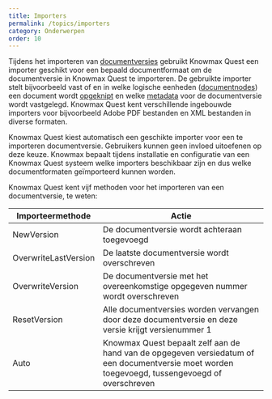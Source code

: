 ```yaml
---
title: Importers
permalink: /topics/importers
category: Onderwerpen
order: 10
---
```


Tijdens het importeren van [documentversies](/topics/document-structure) gebruikt Knowmax Quest een importer geschikt voor een bepaald documentformaat om de documentversie in Knowmax Quest te importeren. De gebruikte importer stelt bijvoorbeeld vast of en in welke logische eenheden ([documentnodes](/topics/document-structure)) een document wordt [opgeknipt](/topics/composition) en welke [metadata](/topics/metadata) voor de documentversie wordt vastgelegd. Knowmax Quest kent verschillende ingebouwde importers voor bijvoorbeeld Adobe PDF bestanden en XML bestanden in diverse formaten.

Knowmax Quest kiest automatisch een geschikte importer voor een te importeren documentversie. Gebruikers kunnen geen invloed uitoefenen op deze keuze. Knowmax bepaalt tijdens installatie en configuratie van een Knowmax Quest systeem welke importers beschikbaar zijn en dus welke documentformaten geïmporteerd kunnen worden.

Knowmax Quest kent vijf methoden voor het importeren van een documentversie, te weten:

Importeermethode | Actie
---|---
NewVersion | De documentversie wordt achteraan toegevoegd
OverwriteLastVersion | De laatste documentversie wordt overschreven
OverwriteVersion | De documentversie met het overeenkomstige opgegeven nummer wordt overschreven
ResetVersion | Alle documentversies worden vervangen door deze documentversie en deze versie krijgt versienummer 1
Auto | Knowmax Quest bepaalt zelf aan de hand van de opgegeven versiedatum of een documentversie moet worden toegevoegd, tussengevoegd of overschreven